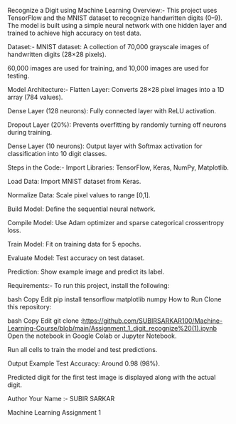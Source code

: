 Recognize a Digit using Machine Learning
Overview:- 
This project uses TensorFlow and the MNIST dataset to recognize handwritten digits (0–9).
The model is built using a simple neural network with one hidden layer and trained to achieve high accuracy on test data.

Dataset:-
MNIST dataset: A collection of 70,000 grayscale images of handwritten digits (28×28 pixels).

60,000 images are used for training, and 10,000 images are used for testing.

Model Architecture:-
Flatten Layer: Converts 28×28 pixel images into a 1D array (784 values).

Dense Layer (128 neurons): Fully connected layer with ReLU activation.

Dropout Layer (20%): Prevents overfitting by randomly turning off neurons during training.

Dense Layer (10 neurons): Output layer with Softmax activation for classification into 10 digit classes.

Steps in the Code:-
Import Libraries: TensorFlow, Keras, NumPy, Matplotlib.

Load Data: Import MNIST dataset from Keras.

Normalize Data: Scale pixel values to range [0,1].

Build Model: Define the sequential neural network.

Compile Model: Use Adam optimizer and sparse categorical crossentropy loss.

Train Model: Fit on training data for 5 epochs.

Evaluate Model: Test accuracy on test dataset.

Prediction: Show example image and predict its label.

Requirements:-
To run this project, install the following:

bash
Copy
Edit
pip install tensorflow matplotlib numpy
How to Run
Clone this repository:

bash
Copy
Edit
git clone :https://github.com/SUBIRSARKAR100/Machine-Learning-Course/blob/main/Assignment_1_digit_recognize%20(1).ipynb
Open the notebook in Google Colab or Jupyter Notebook.

Run all cells to train the model and test predictions.

Output Example
Test Accuracy: Around 0.98 (98%).

Predicted digit for the first test image is displayed along with the actual digit.

Author
Your Name :- SUBIR SARKAR

Machine Learning Assignment 1

